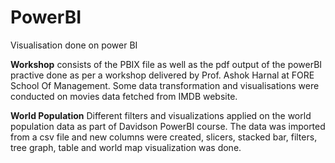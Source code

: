 # PowerBI
Visualisation done on power BI

**Workshop** consists of the PBIX file as well as the pdf output of the powerBI practive done as per a workshop delivered by Prof. Ashok Harnal at FORE School Of Management. Some data transformation and visualisations were conducted on movies data fetched from IMDB website.

**World Population** Different filters and visualizations applied on the world population data as part of Davidson PowerBI course. The data was imported from a csv file and new columns were created, slicers, stacked bar, filters, tree graph, table and world map visualization was done.


